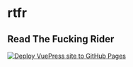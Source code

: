 # rtfr
## Read The Fucking Rider

[![Deploy VuePress site to GitHub Pages](https://github.com/MimisK13/rtfr/actions/workflows/deploy.yml/badge.svg)](https://github.com/MimisK13/rtfr/actions/workflows/deploy.yml)
